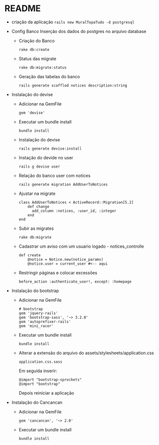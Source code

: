 # README

- criação da aplicação
        ```
        rails new MuralTopaTudo -d postgresql
        ```
- Config Banco
Inserção dos dados do postgres no arquivo database

    - Criação do Banco
        ```
        rake db:create
        ```
    - Status das migrate
        ```
        rake db:migrate:status
        ```
    - Geração das tabelas do banco
        ```
        rails generate scafflod notices description:string
        ```
- Instalação do devise
    - Adicionar na GemFile
        ```
        gem 'devise'
        ```
    - Executar um bundle install
        ```
        bundle install
        ```
    - Instalação do devise
        ```
        rails generate devise:install
        ```
    - Instação do devide no user
        ```
        rails g devise user
        ```
    - Relação do banco user com notices
         ```
        rails generate migration AddUserToNotices
         ```
     - Ajustar na migrate
         ```
         class AddUserToNotices < ActiveRecord::Migration[5.2]
             def change
               add_column :notices, :user_id, :integer
             end
         end
         ```
     - Subir as migrates
         ```
         rake db:migrate
         ```
     - Cadastrar um aviso com um usuario logado - notices_controlle
         ```
         def create
             @notice = Notice.new(notice_params)
             @notice.user = current_user #<-- aqui
         ```
     - Restringir páginas e colocar excessões
         ```
         before_action :authenticate_user!, except: :homepage 
         ```
 - Instalação do bootstrap
     - Adicionar na GemFile
         ```
         # bootstrap
         gem 'jquery-rails'
         gem 'bootstrap-sass', '~> 3.2.0'
         gem 'autoprefixer-rails'
         gem 'mini_racer'
         ```
     - Executar um bundle install
         ```
         bundle install
         ```
     - Alterar a extensão do arquivo do assets/stylesheets/application.css
         ```
         application.css.sass
         ```
         Em seguida inserir:
         ```
         @import "bootstrap-sprockets"
         @import "bootstrap"
         ```
         Depois reiniciar a aplicação
         
 - Instalação do Cancancan
    - Adicionar na GemFile
        ```
        gem 'cancancan', '~> 2.0'
        ```
    - Executar um bundle install
         ```
         bundle install
         ```
    